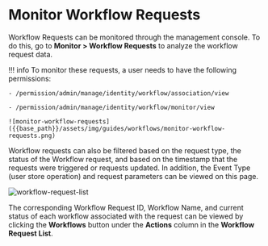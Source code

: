 # Monitor Workflow Requests

Workflow Requests can be monitored through the management console. To do this, go to **Monitor > Workflow Requests** to analyze the workflow
request data.

!!! info
    To monitor these requests, a user needs to have the following permissions:

    - /permission/admin/manage/identity/workflow/association/view

    - /permission/admin/manage/identity/workflow/monitor/view

    ![monitor-workflow-requests]({{base_path}}/assets/img/guides/workflows/monitor-workflow-requests.png) 

Workflow requests can also be filtered based on the request type, the status of the Workflow request, and based on the timestamp that the requests were triggered or requests updated. In addition, the Event Type (user store operation) and request parameters can be viewed on this page.

![workflow-request-list]({{base_path}}/assets/img/guides/workflows/workflow-request-list.png)

The corresponding Workflow Request ID, Workflow Name, and current status of each workflow associated with the request can be viewed by clicking the **Workflows** button under the **Actions** column in the **Workflow Request List**.